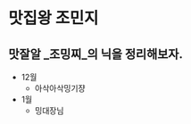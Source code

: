 맛집왕 조민지
=============

맛잘알 _조밍찌_의 닉을 정리해보자.
----------------------------------
* 12월
  - 아삭아삭밍기쟝
* 1월
  - 밍대장님 
